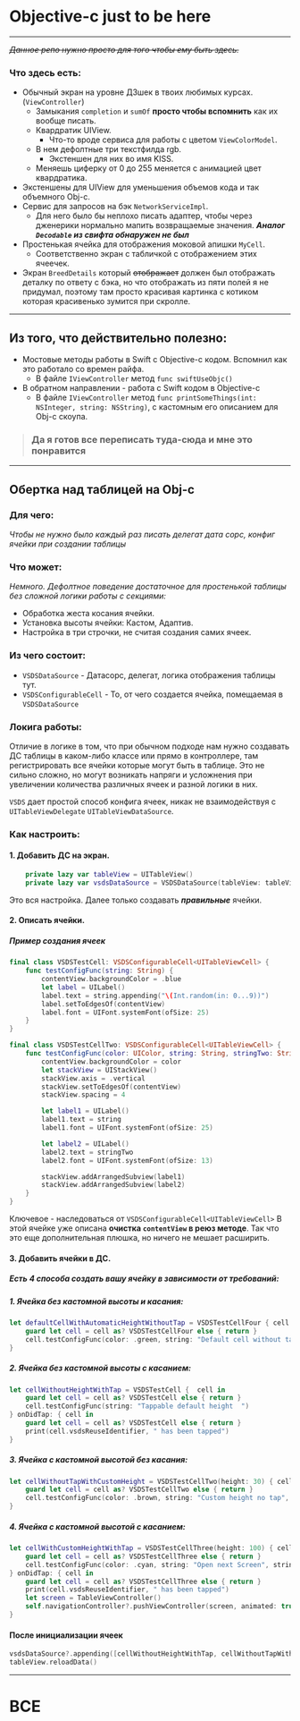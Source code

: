 # Objective-c just to be here
___

~~_Данное репо нужно просто для того чтобы ему быть здесь._~~

### Что здесь есть:
- Обычный экран на уровне ДЗшек в твоих любимых курсах. (`ViewController`)
  - Замыкания `completion` и `sumOf` **просто чтобы вспомнить** как их вообще писать.
  - Квардратик UIView.
    - Что-то вроде сервиса для работы с цветом `ViewColorModel`.
  - В нем дефолтные три текстфилда rgb.
    - Экстеншен для них во имя KISS.
  - Меняешь циферку от 0 до 255 меняется с анимацией цвет квардратика.
- Экстеншены для UIView для уменьшения объемов кода и так объемного Obj-c.
- Сервис для запросов на бэк `NetworkServiceImpl`.
  - Для него было бы неплохо писать адаптер, чтобы через дженерики нормально мапить возвращаемые значения. **_Аналог `Decodable` из свифта обнаружен не был_**
- Простенькая ячейка для отображения моковой апишки `MyCell`.
  - Соответственно экран с табличкой с отображением этих ячеечек.
- Экран `BreedDetails` который ~~отображает~~ должен был отображать деталку по ответу с бэка, но что отображать из пяти полей я не придумал, поэтому там просто красивая картинка с котиком которая красивенько зумится при скролле.
___

## Из того, что действительно полезно:

- Мостовые методы работы в Swift с Objective-c кодом. Вспомнил как это работало со времен райфа.
  - В файле `IViewController` метод `func swiftUseObjc()`
- В обратном направлении - работа с Swift кодом в Objective-c
  - В файле `IViewController` метод `func printSomeThings(int: NSInteger, string: NSString)`, с кастомным его описанием для Obj-c скоупа.

> ### Да я готов все переписать туда-сюда и мне это понравится
___
## Обертка над таблицей на Obj-c
### Для чего:

_Чтобы не нужно было каждый раз писать делегат дата сорс, конфиг ячейки при создании таблицы_

### Что может:
_Немного. Дефолтное поведение достаточное для простенькой таблицы без сложной логики работы с секциями:_

- Обработка жеста косания ячейки.
- Установка высоты ячейки: Кастом, Адаптив.
- Настройка в три строчки, не считая создания самих ячеек.

### Из чего состоит:

- `VSDSDataSource` - Датасорс, делегат, логика отображения таблицы тут.
- `VSDSConfigurableCell` - То, от чего создается ячейка, помещаемая в `VSDSDataSource`

### Локига работы:

Отличие в логике в том, что при обычном подходе нам нужно создавать ДС таблицы в каком-либо классе или прямо в контроллере, там регистрировать все ячейки которые могут быть в таблице. Это не сильно сложно, но могут возникать напряги и усложнения при увеличении количества различных ячеек и разной логики в них. 

`VSDS` дает простой способ конфига ячеек, никак не взаимодействуя с `UITableViewDelegate` `UITableViewDataSource`.

### Как настроить:
#### 1. Добавить ДС на экран.
``` Swift
    private lazy var tableView = UITableView()
    private lazy var vsdsDataSource = VSDSDataSource(tableView: tableView)
```
Это вся настройка. Далее только создавать _**правильные**_ ячейки.

#### 2. Описать ячейки.
##### Пример создания ячеек
``` Swift
final class VSDSTestCell: VSDSConfigurableCell<UITableViewCell> {
    func testConfigFunc(string: String) {
        contentView.backgroundColor = .blue
        let label = UILabel()
        label.text = string.appending("\(Int.random(in: 0...9))")
        label.setToEdgesOf(contentView)
        label.font = UIFont.systemFont(ofSize: 25)
    }
}

final class VSDSTestCellTwo: VSDSConfigurableCell<UITableViewCell> {
    func testConfigFunc(color: UIColor, string: String, stringTwo: String) {
        contentView.backgroundColor = color
        let stackView = UIStackView()
        stackView.axis = .vertical
        stackView.setToEdgesOf(contentView)
        stackView.spacing = 4

        let label1 = UILabel()
        label1.text = string
        label1.font = UIFont.systemFont(ofSize: 25)

        let label2 = UILabel()
        label2.text = stringTwo
        label2.font = UIFont.systemFont(ofSize: 13)

        stackView.addArrangedSubview(label1)
        stackView.addArrangedSubview(label2)
    }
}
```
Ключевое - наследоваться от `VSDSConfigurableCell<UITableViewCell>`
В этой ячейке уже описана **очистка `contentView` в реюз методе**. Так что это еще дополнительная плюшка, но ничего не мешает расширить.

#### 3. Добавить ячейки в ДС.

##### Есть 4 способа создать вашу ячейку в зависимости от требований:
##### 1. Ячейка без кастомной высоты и касания:
``` Swift
let defaultCellWithAutomaticHeightWithoutTap = VSDSTestCellFour { cell in
    guard let cell = cell as? VSDSTestCellFour else { return }
    cell.testConfigFunc(color: .green, string: "Default cell without tap", stringTwo: "DEFAULT??")
}
```
##### 2. Ячейка без кастомной высоты с касанием:
``` Swift
let cellWithoutHeightWithTap = VSDSTestCell {  cell in
    guard let cell = cell as? VSDSTestCell else { return }
    cell.testConfigFunc(string: "Tappable default height  ")
} onDidTap: { cell in
    guard let cell = cell as? VSDSTestCell else { return }
    print(cell.vsdsReuseIdentifier, " has been tapped")
}
```
##### 3. Ячейка с кастомной высотой без касания:
``` Swift
let cellWithoutTapWithCustomHeight = VSDSTestCellTwo(height: 30) { cell in
    guard let cell = cell as? VSDSTestCellTwo else { return }
    cell.testConfigFunc(color: .brown, string: "Custom height no tap", stringTwo: "TAP? NO")
}
```
##### 4. Ячейка с кастомной высотой с касанием:
``` Swift
let cellWithCustomHeightWithTap = VSDSTestCellThree(height: 100) { cell in
    guard let cell = cell as? VSDSTestCellThree else { return }
    cell.testConfigFunc(color: .cyan, string: "Open next Screen", stringTwo: "PLEASE")
} onDidTap: { cell in
    guard let cell = cell as? VSDSTestCellThree else { return }
    print(cell.vsdsReuseIdentifier, " has been tapped")
    let screen = TableViewController()
    self.navigationController?.pushViewController(screen, animated: true)
}
```

#### После инициализации ячеек

``` Swift
vsdsDataSource?.appending([cellWithoutHeightWithTap, cellWithoutTapWithCustomHeight, cellWithCustomHeightWithTap, defaultCellWithAutomaticHeightWithoutTap])
tableView.reloadData()
```
___
# ВСЕ
